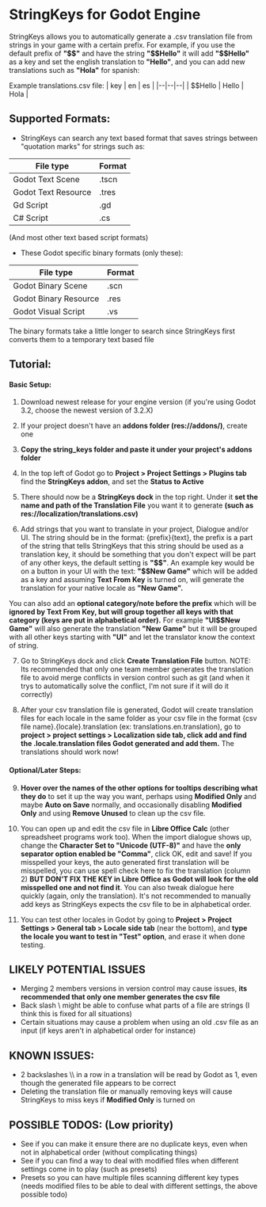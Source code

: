 # StringKeys for Godot Engine
StringKeys allows you to automatically generate a .csv translation file from strings in your game with a certain prefix.
For example, if you use the default prefix of **"\$\$"** and have the string **"\$\$Hello"** it will add **"\$\$Hello"** as a key and set the english translation to **"Hello"**, and you can add new translations such as **"Hola"** for spanish:

Example translations.csv file:
| key | en | es |
|--|--|--|
| $$Hello | Hello  | Hola |

## Supported Formats:

 - StringKeys can search any text based format that saves strings between "quotation marks" for strings such as:

| File type | Format |
|--|--|
| Godot Text Scene | .tscn |
| Godot Text Resource | .tres |
| Gd Script | .gd |
| C# Script | .cs |
  (And most other text based script formats)

- These Godot specific binary formats (only these):

| File type | Format |
|--|--|
| Godot Binary Scene | .scn |
| Godot Binary Resource | .res |
| Godot Visual Script | .vs |
The binary formats take a little longer to search since StringKeys first converts them to a temporary text based file

## Tutorial:
#### Basic Setup:
1. Download newest release for your engine version (if you're using Godot 3.2, choose the newest version of 3.2.X)

2. If your project doesn't have an **addons folder (res://addons/)**, create one

3. **Copy the string_keys folder and paste it under your project's addons folder**

4. In the top left of Godot go to **Project > Project Settings > Plugins tab**  find the **StringKeys addon**, and set the **Status to Active**

5. There should now be a **StringKeys dock** in the top right. Under it **set the name and path of the Translation File** you want it to generate **(such as res://localization/translations.csv)**

6. Add strings that you want to translate in your project, Dialogue and/or UI. The string should be in the format: 
{prefix}{text}, the prefix is a part of the string that tells StringKeys that this string should be used as a translation key, it should be something that you don't expect will be part of any other keys, the default setting is **"\$\$"**. An example key would be on a button in your UI with the text: **"\$\$New Game"** which will be added as a key and assuming **Text From Key** is turned on, will generate the translation for your native locale as **"New Game".** 

You can also add an **optional category/note before the prefix** which will be **ignored by Text From Key, but will group together all keys with that category (keys are put in alphabetical order).** For example **"UI\$\$New Game"** will also generate the translation **"New Game"** but it will be grouped with all other keys starting with **"UI"** and let the translator know the context of string.

7. Go to StringKeys dock and click **Create Translation File** button. NOTE: Its recommended that only one team member generates the translation file to avoid merge conflicts in version control such as git (and when it trys to automatically solve the conflict, I'm not sure if it will do it correctly)

8. After your csv translation file is generated, Godot will create translation files for each locale in the same folder as your csv file in the format {csv file name}.{locale}.translation (ex: translations.en.translation), go to **project > project settings > Localization side tab, click add and find the .locale.translation files Godot generated and add them.** The translations should work now!

#### Optional/Later Steps:

9. **Hover over the names of the other options for tooltips describing what they do** to set it up the way you want, perhaps using **Modified Only** and maybe **Auto on Save** normally, and occasionally disabling **Modified Only** and using **Remove Unused** to clean up the csv file.

10. You can open up and edit the csv file in **Libre Office Calc** (other spreadsheet programs work too). When the import dialogue shows up, change the **Character Set to "Unicode (UTF-8)"** and have the **only separator option enabled be "Comma"**, click OK, edit and save! If you misspelled your keys, the auto generated first translation will be misspelled, you can use spell check here to fix the translation (column 2) **BUT DON'T FIX THE KEY in Libre Office as Godot will look for the old misspelled one and not find it**. You can also tweak dialogue here quickly (again, only the translation). It's not recommended to manually add keys as StringKeys expects the csv file to be in alphabetical order.

11. You can test other locales in Godot by going to **Project > Project Settings > General tab > Locale side tab** (near the bottom), and **type the locale you want to test in "Test" option**, and erase it when done testing.



## LIKELY POTENTIAL ISSUES
- Merging 2 members versions in version control may cause issues, **its recommended that only one member generates the csv file**
- Back slash \ might be able to confuse what parts of a file are strings (I think this is fixed for all situations)
- Certain situations may cause a problem when using an old .csv file as an input (if keys aren't in alphabetical order for instance)


## KNOWN ISSUES:
- 2 backslashes \\\\ in a row in a translation will be read by Godot as 1, even though the generated file appears to be correct
- Deleting the translation file or manually removing keys will cause StringKeys to miss keys if **Modified Only** is turned on


## POSSIBLE TODOS: (Low priority)
- See if you can make it ensure there are no duplicate keys, even when not in alphabetical order (without complicating things)
- See if you can find a way to deal with modified files when different settings come in to play (such as presets)
- Presets so you can have multiple files scanning different key types (needs modified files to be able to deal with different settings, the above possible todo)

